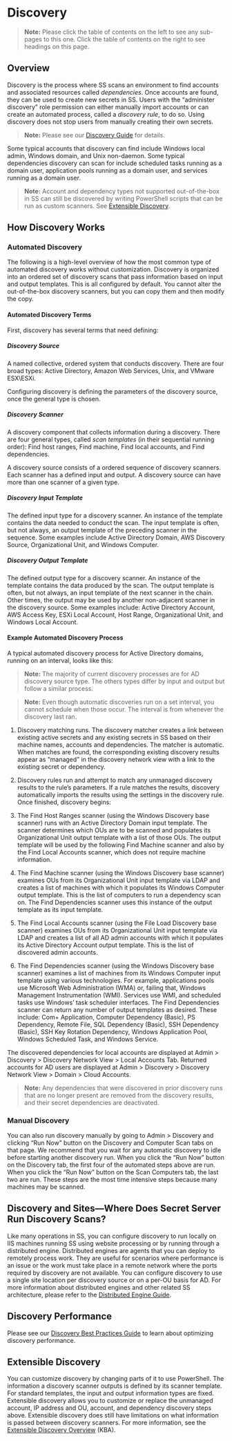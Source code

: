 [title]: # (Discovery)
[tags]: # (Discovery)
[priority]: # (1000)

# Discovery

> **Note:** Please click the table of contents on the left to see any sub-pages to this one. Click the table of contents on the right to see headings on this page.

## Overview

Discovery is the process where SS scans an environment to find accounts and associated resources called *dependencies*. Once accounts are found, they can be used to create new secrets in SS. Users with the “administer discovery” role permission can either manually import accounts or can create an automated process, called a *discovery rule*, to do so. Using discovery does not stop users from manually creating their own secrets.

> **Note:** Please see our [Discovery Guide](https://updates.thycotic.net/secretserver/documents/SS_DiscoveryGuide.pdf) for details.

Some typical accounts that discovery can find include Windows local admin, Windows domain, and Unix non-daemon. Some typical dependencies discovery can scan for include scheduled tasks running as a domain user, application pools running as a domain user, and services running as a domain user.

> **Note:** Account and dependency types not supported out-of-the-box in SS can still be discovered by writing PowerShell scripts that can be run as custom scanners. See [Extensible Discovery](#extensible-discovery).

## How Discovery Works

### Automated Discovery

The following is a high-level overview of how the most common type of automated discovery works without customization. Discovery is organized into an ordered set of discovery scans that pass information based on input and output templates. This is all configured by default. You cannot alter the out-of-the-box discovery scanners, but you can copy them and then modify the copy. 

#### Automated Discovery Terms

First, discovery has several terms that need defining:

##### Discovery Source

A named collective, ordered system that conducts discovery. There are four broad types: Active Directory, Amazon Web Services, Unix, and VMware ESX\ESXi.

Configuring discovery is defining the parameters of the discovery source, once the general type is chosen.

##### Discovery Scanner

A discovery component that collects information during a discovery. There are four general types, called *scan templates* (in their sequential running order): Find host ranges, Find machine, Find local accounts, and Find dependencies.

A discovery source consists of a ordered sequence of discovery scanners. Each scanner has a defined input and output. A discovery source can have more than one scanner of a given type.

##### Discovery Input Template

The defined input type for a discovery scanner. An instance of the template contains the data needed to conduct the scan. The input template is often, but not always, an output template of the preceding scanner in the sequence. Some examples include Active Directory Domain, AWS Discovery Source, Organizational Unit, and Windows Computer.

##### Discovery Output Template

The defined output type for a discovery scanner. An instance of the template contains the data produced by the scan. The output template is often, but not always, an input template of the next scanner in the chain. Other times, the output may be used by another non-adjacent scanner in the discovery source. Some examples include: Active Directory Account, AWS Access Key, ESXi Local Account, Host Range, Organizational Unit, and Windows Local Account.

#### Example Automated Discovery Process

A typical automated discovery process for Active Directory domains, running on an interval, looks like this:

> **Note:** The majority of current discovery processes are for AD discovery source type. The others types differ by input and output but follow a similar process.

> **Note:** Even though automatic discoveries run on a set interval, you cannot schedule when those occur. The interval is from whenever the discovery last ran.

1. Discovery matching runs. The discovery matcher creates a link between existing active secrets and any existing secrets in SS based on their machine names, accounts and dependencies. The matcher is automatic. When matches are found, the corresponding existing discovery results appear as “managed” in the discovery network view with a link to the existing secret or dependency.

1. Discovery rules run and attempt to match any unmanaged discovery results to the rule’s parameters. If a rule matches the results, discovery automatically imports the results using the settings in the discovery rule. Once finished, discovery begins:

1. The Find Host Ranges scanner (using the Windows Discovery base scanner) runs with an Active Directory Domain input template. The scanner determines which OUs are to be scanned and populates its Organizational Unit output template with a list of those OUs. The output template will be used by the following Find Machine scanner and also by the Find Local Accounts scanner, which does not require machine information.

1. The Find Machine scanner (using the Windows Discovery base scanner) examines OUs from its Organizational Unit input template via LDAP and creates a list of machines with which it populates its Windows Computer output template. This is the list of computers to run a dependency scan on. The Find Dependencies scanner uses this instance of the output template as its input template.

1. The Find Local Accounts scanner (using the File Load Discovery base scanner) examines OUs from its Organizational Unit input template via LDAP and creates a list of all AD admin accounts with which it populates its Active Directory Account output template. This is the list of discovered admin accounts.

1. The Find Dependencies scanner (using the Windows Discovery base scanner) examines a list of machines from its Windows Computer input template using various technologies. For example, applications pools use Microsoft Web Administration (WMA) or, failing that, Windows Management Instrumentation (WMI). Services use WMI, and scheduled tasks use Windows’ task scheduler interfaces. The Find Dependencies scanner can return any number of output templates as desired. These include: Com+ Application, Computer Dependency (Basic), PS Dependency, Remote File, SQL Dependency (Basic), SSH Dependency (Basic), SSH Key Rotation Dependency, Windows Application Pool, Windows Scheduled Task, and Windows Service.

The discovered dependencies for local accounts are displayed at Admin \> Discovery \> Discovery Network View \> Local Accounts Tab. Returned accounts for AD users are displayed at  Admin \> Discovery \> Discovery Network View \> Domain \> Cloud Accounts. 

> **Note:** Any dependencies that were discovered in prior discovery runs that are no longer present are removed from the discovery results, and their secret dependencies are deactivated.

### Manual Discovery

You can also run discovery manually by going to Admin \> Discovery and clicking “Run Now” button on the Discovery and Computer Scan tabs on that page. We recommend that you wait for any automatic discovery to idle before starting another discovery run. When you click the “Run Now” button on the Discovery tab, the first four of the automated steps above are run. When you click the “Run Now” button on the Scan Computers tab, the last two are run. These steps are the most time intensive steps because many machines may be scanned.

## Discovery and Sites—Where Does Secret Server Run Discovery Scans?

Like many operations in SS, you can configure discovery to run locally on IIS machines running SS using website processing or by running through a distributed engine. Distributed engines are agents that you can deploy to remotely process work. They are useful for scenarios where performance is an issue or the work must take place in a remote network where the ports required by discovery are not available. You can configure discovery to use a single site location per discovery source or on a per-OU basis for AD. For more information about distributed engines and other related SS architecture, please refer to the [Distributed Engine Guide](https://updates.thycotic.net/secretserver/documents/SS_DistEngine.pdf).

## Discovery Performance

Please see our [Discovery Best Practices Guide](./discovery-best-practices/index.md) to learn about optimizing discovery performance.

## Extensible Discovery

You can customize discovery by changing parts of it to use PowerShell. The information a discovery scanner outputs is defined by its scanner template. For standard templates, the input and output information types are fixed. Extensible discovery allows you to customize or replace the unmanaged account, IP address and OU, account, and dependency discovery steps above. Extensible discovery does still have limitations on what information is passed between discovery scanners. For more information, see the [Extensible Discovery Overview](https://thycotic.force.com/support/s/article/Scriptable-Discovery-Overview) (KBA).
